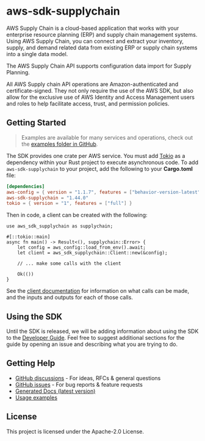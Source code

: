 # aws-sdk-supplychain

AWS Supply Chain is a cloud-based application that works with your enterprise resource planning (ERP) and supply chain management systems. Using AWS Supply Chain, you can connect and extract your inventory, supply, and demand related data from existing ERP or supply chain systems into a single data model.

The AWS Supply Chain API supports configuration data import for Supply Planning.

All AWS Supply chain API operations are Amazon-authenticated and certificate-signed. They not only require the use of the AWS SDK, but also allow for the exclusive use of AWS Identity and Access Management users and roles to help facilitate access, trust, and permission policies.

## Getting Started

> Examples are available for many services and operations, check out the
> [examples folder in GitHub](https://github.com/awslabs/aws-sdk-rust/tree/main/examples).

The SDK provides one crate per AWS service. You must add [Tokio](https://crates.io/crates/tokio)
as a dependency within your Rust project to execute asynchronous code. To add `aws-sdk-supplychain` to
your project, add the following to your **Cargo.toml** file:

```toml
[dependencies]
aws-config = { version = "1.1.7", features = ["behavior-version-latest"] }
aws-sdk-supplychain = "1.44.0"
tokio = { version = "1", features = ["full"] }
```

Then in code, a client can be created with the following:

```rust,no_run
use aws_sdk_supplychain as supplychain;

#[::tokio::main]
async fn main() -> Result<(), supplychain::Error> {
    let config = aws_config::load_from_env().await;
    let client = aws_sdk_supplychain::Client::new(&config);

    // ... make some calls with the client

    Ok(())
}
```

See the [client documentation](https://docs.rs/aws-sdk-supplychain/latest/aws_sdk_supplychain/client/struct.Client.html)
for information on what calls can be made, and the inputs and outputs for each of those calls.

## Using the SDK

Until the SDK is released, we will be adding information about using the SDK to the
[Developer Guide](https://docs.aws.amazon.com/sdk-for-rust/latest/dg/welcome.html). Feel free to suggest
additional sections for the guide by opening an issue and describing what you are trying to do.

## Getting Help

* [GitHub discussions](https://github.com/awslabs/aws-sdk-rust/discussions) - For ideas, RFCs & general questions
* [GitHub issues](https://github.com/awslabs/aws-sdk-rust/issues/new/choose) - For bug reports & feature requests
* [Generated Docs (latest version)](https://awslabs.github.io/aws-sdk-rust/)
* [Usage examples](https://github.com/awslabs/aws-sdk-rust/tree/main/examples)

## License

This project is licensed under the Apache-2.0 License.


